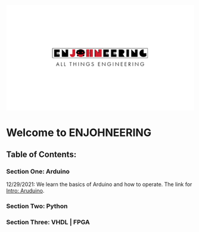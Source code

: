![logo](./imgs/enjohneering.png)
# Welcome to ENJOHNEERING

## Table of Contents:
### Section One:  Arduino
12/29/2021: We learn the basics of Arduino and how to operate.
    The link for [Intro: Aruduino](https://github.com/wreeten/enjohneering/tree/main/arduino/12292021).
### Section Two: Python

### Section Three: VHDL | FPGA
